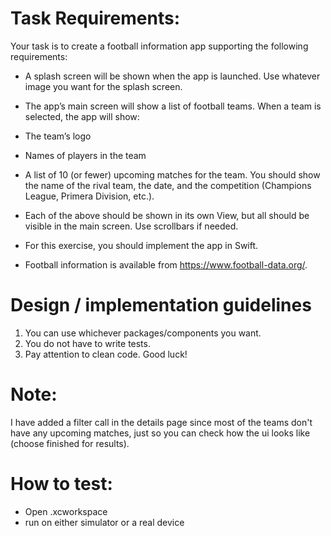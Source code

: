 # Task Requirements:

Your task is to create a football information app supporting the following requirements:
* A splash screen will be shown when the app is launched. Use whatever image you want for the splash screen.
* The app’s main screen will show a list of football teams. When a team is selected, the app will show:
* The team’s logo
* Names of players in the team
* A list of 10 (or fewer) upcoming matches for the team. You should show the name of the rival team, the date, and the competition (Champions League, Primera Division, etc.).
* Each of the above should be shown in its own View, but all should be visible in the main screen. Use scrollbars if needed.

* For this exercise, you should implement the app in Swift.
* Football information is available from https://www.football-data.org/.

# Design / implementation guidelines
1. You can use whichever packages/components you want.
2. You do not have to write tests.
3. Pay attention to clean code.
Good luck!

# Note:
I have added a filter call in the details page since most of the teams don't have any upcoming matches, just so you can check how the ui looks like (choose finished for results).

# How to test:
* Open .xcworkspace
* run on either simulator or a real device
